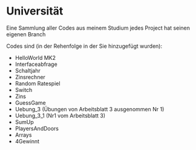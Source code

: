 # Universität
Eine Sammlung aller Codes aus meinem Studium
jedes Project hat seinen eigenen Branch

Codes sind (in der Rehenfolge in der Sie hinzugefügt wurden): 
  - HelloWorld MK2
  - Interfaceabfrage
  - Schaltjahr
  - Zinsrechner
  - Random Ratespiel
  - Switch
  - Zins
  - GuessGame
  - Uebung_3 (Übungen von Arbeitsblatt 3 ausgenommen Nr 1)
  - Uebung_3_1 (Nr1 vom Arbeitsblatt 3)
  - SumUp
  - PlayersAndDoors
  - Arrays
  - 4Gewinnt
